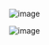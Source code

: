 ![image](https://github.com/web-god/bg-effect-animation/assets/132649294/ec0856fc-71f4-433e-90fd-5ff4c1bc6ed8)

![image](https://github.com/web-god/bg-effect-animation/assets/132649294/47b0dea6-f946-4464-8e36-6ca4a6ac3f38)
